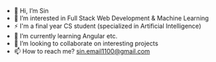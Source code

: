 - 👋  Hi, I’m Sin
- 👀  I’m interested in Full Stack Web Development & Machine Learning
- :zap: I'm a final year CS student (specialized in Artificial Intelligence)
- 🌱  I’m currently learning Angular etc.
- 💞️  I’m looking to collaborate on interesting projects
- 📫  How to reach me? <sin.email1100@gmail.com>

<!---
Sins-Repo/Sins-Repo is a ✨ special ✨ repository because its `README.md` (this file) appears on your GitHub profile.
You can click the Preview link to take a look at your changes.
--->
